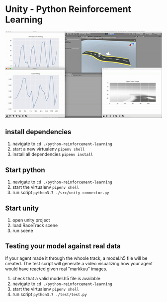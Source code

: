 # Unity - Python Reinforcement Learning

![Example](/documents/example.gif)

## install dependencies
1. navigate to ```cd ./python-reinforcement-learning```
1. start a new virtualenv ```pipenv shell```
1. install all dependencies ```pipenv install```

## Start python
1. navigate to ```cd ./python-reinforcement-learning```
1. start the virtualenv ```pipenv shell```
1. run script ```python3.7 ./src/unity-connector.py```

## Start unity
1. open unity project
1. load RaceTrack scene
1. run scene

## Testing your model against real data
If your agent made it through the whoole track, a model.h5 file will be created. The test script will generate a video visualizing how your agent would have reacted given real "markkuu" images.

1. check that a valid model.h5 file is available
1. navigate to ```cd ./python-reinforcement-learning```
1. start the virtualenv ```pipenv shell```
1. run script ```python3.7 ./test/test.py```